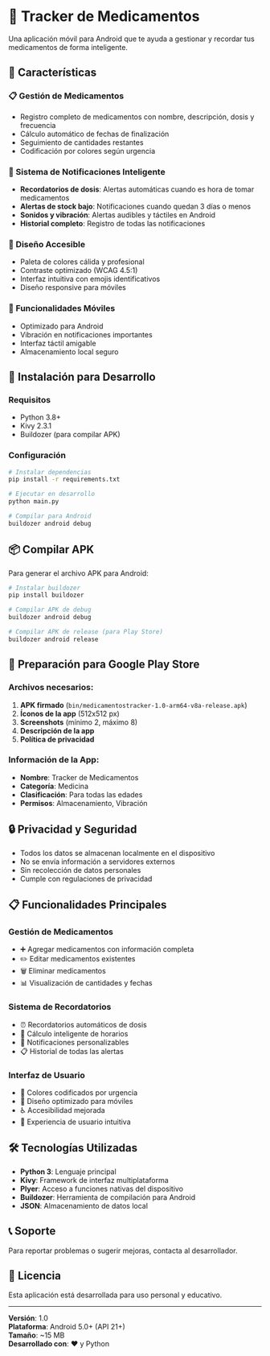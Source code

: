 # 💊 Tracker de Medicamentos

Una aplicación móvil para Android que te ayuda a gestionar y recordar tus medicamentos de forma inteligente.

## 🌟 Características

### 📋 Gestión de Medicamentos
- Registro completo de medicamentos con nombre, descripción, dosis y frecuencia
- Cálculo automático de fechas de finalización
- Seguimiento de cantidades restantes
- Codificación por colores según urgencia

### 🔔 Sistema de Notificaciones Inteligente
- **Recordatorios de dosis**: Alertas automáticas cuando es hora de tomar medicamentos
- **Alertas de stock bajo**: Notificaciones cuando quedan 3 días o menos
- **Sonidos y vibración**: Alertas audibles y táctiles en Android
- **Historial completo**: Registro de todas las notificaciones

### 🎨 Diseño Accesible
- Paleta de colores cálida y profesional
- Contraste optimizado (WCAG 4.5:1)
- Interfaz intuitiva con emojis identificativos
- Diseño responsive para móviles

### 📱 Funcionalidades Móviles
- Optimizado para Android
- Vibración en notificaciones importantes
- Interfaz táctil amigable
- Almacenamiento local seguro

## 🚀 Instalación para Desarrollo

### Requisitos
- Python 3.8+
- Kivy 2.3.1
- Buildozer (para compilar APK)

### Configuración
```bash
# Instalar dependencias
pip install -r requirements.txt

# Ejecutar en desarrollo
python main.py

# Compilar para Android
buildozer android debug
```

## 📦 Compilar APK

Para generar el archivo APK para Android:

```bash
# Instalar buildozer
pip install buildozer

# Compilar APK de debug
buildozer android debug

# Compilar APK de release (para Play Store)
buildozer android release
```

## 🏪 Preparación para Google Play Store

### Archivos necesarios:
1. **APK firmado** (`bin/medicamentostracker-1.0-arm64-v8a-release.apk`)
2. **Íconos de la app** (512x512 px)
3. **Screenshots** (mínimo 2, máximo 8)
4. **Descripción de la app**
5. **Política de privacidad**

### Información de la App:
- **Nombre**: Tracker de Medicamentos
- **Categoría**: Medicina
- **Clasificación**: Para todas las edades
- **Permisos**: Almacenamiento, Vibración

## 🔒 Privacidad y Seguridad

- Todos los datos se almacenan localmente en el dispositivo
- No se envía información a servidores externos
- Sin recolección de datos personales
- Cumple con regulaciones de privacidad

## 📋 Funcionalidades Principales

### Gestión de Medicamentos
- ➕ Agregar medicamentos con información completa
- ✏️ Editar medicamentos existentes
- 🗑️ Eliminar medicamentos
- 📊 Visualización de cantidades y fechas

### Sistema de Recordatorios
- ⏰ Recordatorios automáticos de dosis
- 📅 Cálculo inteligente de horarios
- 🔔 Notificaciones personalizables
- 📋 Historial de todas las alertas

### Interfaz de Usuario
- 🎨 Colores codificados por urgencia
- 📱 Diseño optimizado para móviles
- ♿ Accesibilidad mejorada
- 🌟 Experiencia de usuario intuitiva

## 🛠️ Tecnologías Utilizadas

- **Python 3**: Lenguaje principal
- **Kivy**: Framework de interfaz multiplataforma
- **Plyer**: Acceso a funciones nativas del dispositivo
- **Buildozer**: Herramienta de compilación para Android
- **JSON**: Almacenamiento de datos local

## 📞 Soporte

Para reportar problemas o sugerir mejoras, contacta al desarrollador.

## 📄 Licencia

Esta aplicación está desarrollada para uso personal y educativo.

---

**Versión**: 1.0  
**Plataforma**: Android 5.0+ (API 21+)  
**Tamaño**: ~15 MB  
**Desarrollado con**: ❤️ y Python
